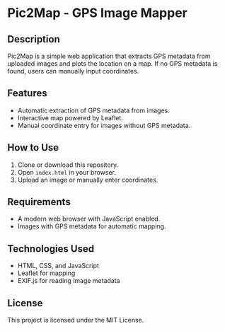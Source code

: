 # Pic2Map - GPS Image Mapper

## Description
Pic2Map is a simple web application that extracts GPS metadata from uploaded images and plots the location on a map. If no GPS metadata is found, users can manually input coordinates.

## Features
- Automatic extraction of GPS metadata from images.
- Interactive map powered by Leaflet.
- Manual coordinate entry for images without GPS metadata.

## How to Use
1. Clone or download this repository.
2. Open `index.html` in your browser.
3. Upload an image or manually enter coordinates.

## Requirements
- A modern web browser with JavaScript enabled.
- Images with GPS metadata for automatic mapping.

## Technologies Used
- HTML, CSS, and JavaScript
- Leaflet for mapping
- EXIF.js for reading image metadata

## License
This project is licensed under the MIT License.
